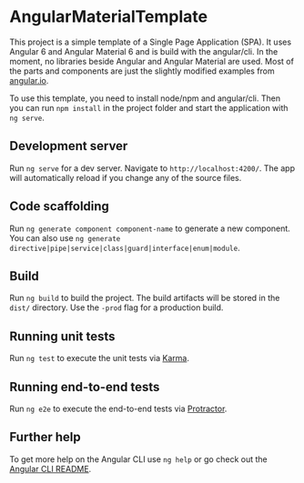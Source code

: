 # AngularMaterialTemplate

This project is a simple template of a Single Page Application (SPA). It uses Angular 6 and Angular Material 6 and is build with the angular/cli.
In the moment, no libraries beside Angular and Angular Material are used. Most of the parts and components are just the slightly modified examples from [angular.io](https://material.angular.io).  

To use this template, you need to install node/npm and angular/cli. Then you can run `npm install` in the project folder and start the application with `ng serve`.

## Development server

Run `ng serve` for a dev server. Navigate to `http://localhost:4200/`. The app will automatically reload if you change any of the source files.

## Code scaffolding

Run `ng generate component component-name` to generate a new component. You can also use `ng generate directive|pipe|service|class|guard|interface|enum|module`.

## Build

Run `ng build` to build the project. The build artifacts will be stored in the `dist/` directory. Use the `-prod` flag for a production build.

## Running unit tests

Run `ng test` to execute the unit tests via [Karma](https://karma-runner.github.io).

## Running end-to-end tests

Run `ng e2e` to execute the end-to-end tests via [Protractor](http://www.protractortest.org/).

## Further help

To get more help on the Angular CLI use `ng help` or go check out the [Angular CLI README](https://github.com/angular/angular-cli/blob/master/README.md).
